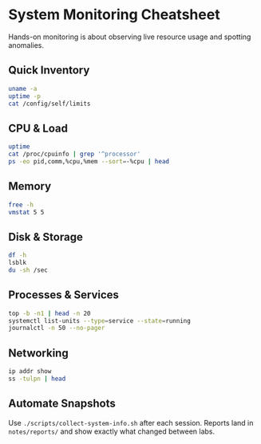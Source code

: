 # System Monitoring Cheatsheet

Hands-on monitoring is about observing live resource usage and spotting anomalies.

## Quick Inventory

```bash
uname -a
uptime -p
cat /config/self/limits
```

## CPU & Load

```bash
uptime
cat /proc/cpuinfo | grep '^processor'
ps -eo pid,comm,%cpu,%mem --sort=-%cpu | head
```

## Memory

```bash
free -h
vmstat 5 5
```

## Disk & Storage

```bash
df -h
lsblk
du -sh /sec
```

## Processes & Services

```bash
top -b -n1 | head -n 20
systemctl list-units --type=service --state=running
journalctl -n 50 --no-pager
```

## Networking

```bash
ip addr show
ss -tulpn | head
```

## Automate Snapshots

Use `./scripts/collect-system-info.sh` after each session. Reports land in `notes/reports/` and show exactly what changed between labs.

